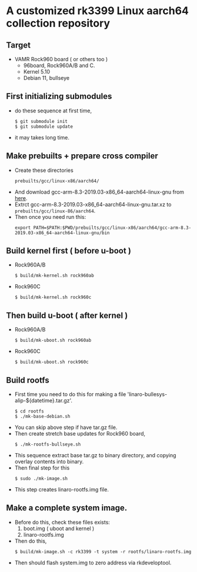 # A customized rk3399 Linux aarch64 collection repository

## Target
* VAMR Rock960 board ( or others too )
	* 96board, Rock960A/B and C.
	* Kernel 5.10
	* Debian 11, bullseye

## First initializing submodules
* do these sequence at first time,
	```
	$ git submodule init
	$ git submodule update
	```
* it may takes long time.

## Make prebuilts + prepare cross compiler
* Create these directories
    ```
    prebuilts/gcc/linux-x86/aarch64/
    ```
* And download gcc-arm-8.3-2019.03-x86_64-aarch64-linux-gnu from [here](https://developer.arm.com/downloads/-/gnu-a#panel4a).
* Extrct gcc-arm-8.3-2019.03-x86_64-aarch64-linux-gnu.tar.xz to `prebuilts/gcc/linux-86/aarch64`.
* Then once you need run this:
    ```
	export PATH=$PATH:$PWD/prebuilts/gcc/linux-x86/aarch64/gcc-arm-8.3-2019.03-x86_64-aarch64-linux-gnu/bin
	```

## Build kernel first ( before u-boot )
* Rock960A/B
	```
	$ build/mk-kernel.sh rock960ab
	```
* Rock960C
	```
	$ build/mk-kernel.sh rock960c
	```

## Then build u-boot ( after kernel )
* Rock960A/B
	```
	$ build/mk-uboot.sh rock960ab
	```
* Rock960C
	```
	$ build/mk-uboot.sh rock960c
	```

## Build rootfs
* First time you need to do this for making a file 'linaro-bullesys-alip-${datetime}.tar.gz'.
	```
	$ cd rootfs
	$ ./mk-base-debian.sh
	```
* You can skip above step if have tar.gz file.
* Then create stretch base updates for Rock960 board,
	```
	$ ./mk-rootfs-bullseye.sh
	```
* This sequence extract base tar.gz to binary directory, and copying overlay contents into binary.
* Then final step for this
	```
	$ sudo ./mk-image.sh
	```
* This step creates linaro-rootfs.img file.

## Make a complete system image.
* Before do this, check these files exists:
    1. boot.img ( uboot and kernel )
    1. linaro-rootfs.img
* Then do this,
	```
	$ build/mk-image.sh -c rk3399 -t system -r rootfs/linaro-rootfs.img
	```
* Then should flash system.img to zero address via rkdeveloptool.

